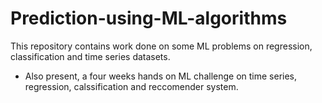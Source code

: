 # Prediction-using-ML-algorithms
This repository contains work done on some ML problems on regression, classification and time series datasets.
- Also present, a four weeks hands on ML challenge on time series, regression, calssification and reccomender system.
